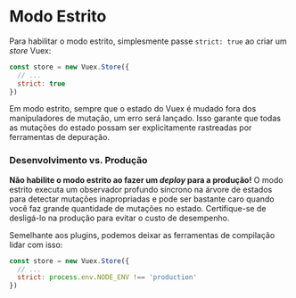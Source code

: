 # Modo Estrito

Para habilitar o modo estrito, simplesmente passe `strict: true` ao criar um _store_ Vuex:

``` js
const store = new Vuex.Store({
  // ...
  strict: true
})
```

Em modo estrito, sempre que o estado do Vuex é mudado fora dos manipuladores de mutação, um erro será lançado. Isso garante que todas as mutações do estado possam ser explicitamente rastreadas por ferramentas de depuração.

### Desenvolvimento vs. Produção

**Não habilite o modo estrito ao fazer um _deploy_ para a produção!** O modo estrito executa um observador profundo síncrono na árvore de estados para detectar mutações inapropriadas e pode ser bastante caro quando você faz grande quantidade de mutações no estado. Certifique-se de desligá-lo na produção para evitar o custo de desempenho.

Semelhante aos plugins, podemos deixar as ferramentas de compilação lidar com isso:

``` js
const store = new Vuex.Store({
  // ...
  strict: process.env.NODE_ENV !== 'production'
})
```
